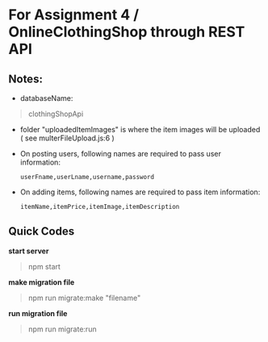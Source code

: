 # For Assignment 4 / OnlineClothingShop through REST API

## Notes:

- databaseName:
> clothingShopApi

- folder "uploadedItemImages" is where the item images will be uploaded ( see multerFileUpload.js:6 )

- On posting users, following names are required to pass user information:
    ```
    userFname,userLname,username,password
    ```

- On adding items, following names are required to pass item information:
    ```
    itemName,itemPrice,itemImage,itemDescription
    ```

## Quick Codes

**start server**
> npm start

**make migration file**
> npm run migrate:make "filename"

**run migration file**
> npm run migrate:run  
